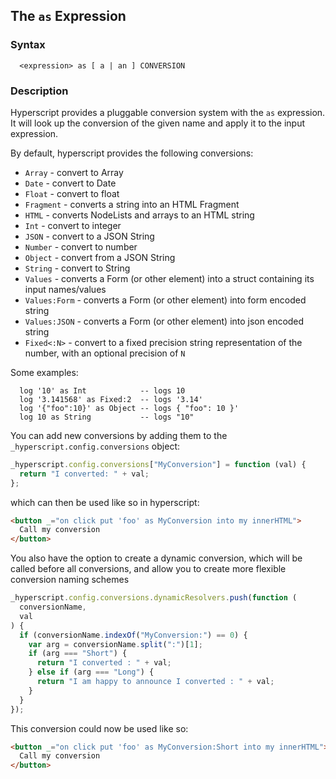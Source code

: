 
## The `as` Expression

### Syntax

```ebnf
  <expression> as [ a | an ] CONVERSION
```

### Description

Hyperscript provides a pluggable conversion system with the `as` expression. It will look up the conversion of the given name and apply it to the input expression.

By default, hyperscript provides the following conversions:

* `Array` - convert to Array
* `Date` - convert to Date
* `Float` - convert to float
* `Fragment` - converts a string into an HTML Fragment
* `HTML` - converts NodeLists and arrays to an HTML string
* `Int` - convert to integer
* `JSON` - convert to a JSON String
* `Number` - convert to number
* `Object` - convert from a JSON String
* `String` - convert to String
* `Values` - converts a Form (or other element) into a struct containing its input names/values
* `Values:Form` - converts a Form (or other element) into form encoded string
* `Values:JSON` - converts a Form (or other element) into json encoded string
* `Fixed<:N>` - convert to a fixed precision string representation of the number, with an optional precision of `N`

Some examples:

```hyperscript
  log '10' as Int            -- logs 10
  log '3.141568' as Fixed:2  -- logs '3.14'
  log '{"foo":10}' as Object -- logs { "foo": 10 }'
  log 10 as String           -- logs "10"
```

You can add new conversions by adding them to the `_hyperscript.config.conversions` object:

```js
_hyperscript.config.conversions["MyConversion"] = function (val) {
  return "I converted: " + val;
};
```

which can then be used like so in hyperscript:

```html
<button _="on click put 'foo' as MyConversion into my innerHTML">
  Call my conversion
</button>
```

You also have the option to create a dynamic conversion, which will be called
before all conversions, and allow you to create more flexible conversion naming schemes

```js
_hyperscript.config.conversions.dynamicResolvers.push(function (
  conversionName,
  val
) {
  if (conversionName.indexOf("MyConversion:") == 0) {
    var arg = conversionName.split(":")[1];
    if (arg === "Short") {
      return "I converted : " + val;
    } else if (arg === "Long") {
      return "I am happy to announce I converted : " + val;
    }
  }
});
```

This conversion could now be used like so:

```html
<button _="on click put 'foo' as MyConversion:Short into my innerHTML">
  Call my conversion
</button>
```

